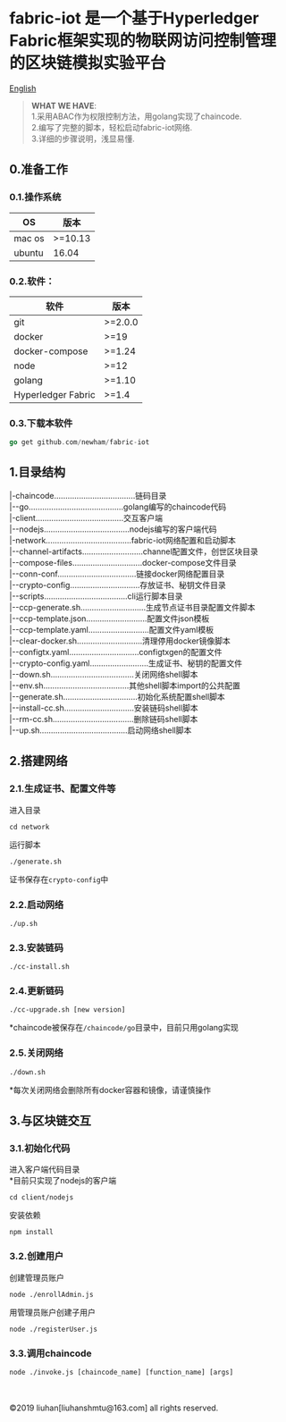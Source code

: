 # fabric-iot 是一个基于Hyperledger Fabric框架实现的物联网访问控制管理的区块链模拟实验平台
[English](/README.en.md)  
> **WHAT WE HAVE**:  
> 1.采用ABAC作为权限控制方法，用golang实现了chaincode.  
> 2.编写了完整的脚本，轻松启动fabric-iot网络.  
> 3.详细的步骤说明，浅显易懂.    

## 0.准备工作
### 0.1.操作系统
OS|版本
-|-
mac os|>=10.13
ubuntu|16.04  

### 0.2.软件：  
软件|版本
-|-
git|>=2.0.0
docker|>=19
docker-compose|>=1.24
node|>=12
golang|>=1.10
Hyperledger Fabric|>=1.4

### 0.3.下载本软件
```go
go get github.com/newham/fabric-iot
```

## 1.目录结构

|-chaincode....................................链码目录  
|--go..........................................golang编写的chaincode代码  
|-client.......................................交互客户端  
|--nodejs......................................nodejs编写的客户端代码  
|-network......................................fabric-iot网络配置和启动脚本  
|--channel-artifacts...........................channel配置文件，创世区块目录  
|--compose-files...............................docker-compose文件目录  
|--conn-conf...................................链接docker网络配置目录  
|--crypto-config...............................存放证书、秘钥文件目录  
|--scripts.....................................cli运行脚本目录  
|--ccp-generate.sh.............................生成节点证书目录配置文件脚本  
|--ccp-template.json...........................配置文件json模板  
|--ccp-template.yaml...........................配置文件yaml模板  
|--clear-docker.sh.............................清理停用docker镜像脚本  
|--configtx.yaml...............................configtxgen的配置文件  
|--crypto-config.yaml..........................生成证书、秘钥的配置文件  
|--down.sh.....................................关闭网络shell脚本  
|--env.sh......................................其他shell脚本import的公共配置  
|--generate.sh.................................初始化系统配置shell脚本  
|--install-cc.sh...............................安装链码shell脚本  
|--rm-cc.sh....................................删除链码shell脚本  
|--up.sh.......................................启动网络shell脚本  
## 2.搭建网络
### 2.1.生成证书、配置文件等
进入目录  
```shell
cd network
```
运行脚本  
```shell
./generate.sh
```
证书保存在`crypto-config`中
### 2.2.启动网络
```shell
./up.sh
```
### 2.3.安装链码
```shell
./cc-install.sh
```
### 2.4.更新链码
```shell
./cc-upgrade.sh [new version]
```
*chaincode被保存在`/chaincode/go`目录中，目前只用golang实现
### 2.5.关闭网络
```shell
./down.sh
```
*每次关闭网络会删除所有docker容器和镜像，请谨慎操作

## 3.与区块链交互
### 3.1.初始化代码
进入客户端代码目录  
*目前只实现了nodejs的客户端  
```shell
cd client/nodejs
```
安装依赖
```shell
npm install
```
### 3.2.创建用户
创建管理员账户
```shell
node ./enrollAdmin.js
```
用管理员账户创建子用户
```shell
node ./registerUser.js
```
### 3.3.调用chaincode
```shell
node ./invoke.js [chaincode_name] [function_name] [args]
```

<br>
<br>
©2019 liuhan[liuhanshmtu@163.com] all rights reserved.
